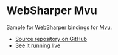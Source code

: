 # WebSharper Mvu

Sample for [WebSharper](https://websharper.com) bindings for [Mvu](https://dotnet-websharper.github.io/mvu/).

* [Source repository on GitHub](https://github.com/websharper-samples/Mvu)
* [See it running live](https://websharper-samples.github.io/Mvu)
